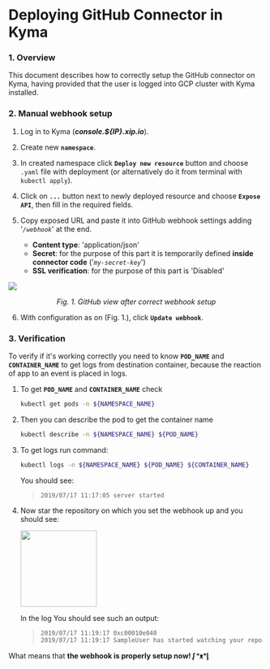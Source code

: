 Deploying GitHub Connector in Kyma 
=====
### 1. Overview
This document describes how to correctly setup the GitHub connector on Kyma, having provided that the user is logged into GCP cluster with Kyma installed.

### 2. Manual webhook setup
1. Log in to Kyma (***console.${IP}.xip.io***).
2. Create new **`namespace`**.
3. In created namespace click **`Deploy new resource`** button and choose `.yaml` file with deployment (or alternatively do it from terminal with `kubectl apply`).
4. Click on **`...`** button next to newly deployed resource and choose **`Expose API`**, then fill in the required fields.
5. Copy exposed URL and paste it into GitHub webhook settings adding '*`/webhook`*' at the end.

	- **Content type**: 'application/json'
	- **Secret**: for the purpose of this part it is temporarily defined **inside connector code** ('*`my-secret-key`*')
	- **SSL verification**: for the purpose of this part is 'Disabled'

![](https://i.imgur.com/wZB67Gj.png)
<div style="text-align: center"><i> Fig. 1. GitHub view after correct webhook setup </i></div></>

6. With configuration as on (Fig. 1.), click **`Update webhook`**.

### 3. Verification
To verify if it's working correctly you need to know **`POD_NAME`** and **`CONTAINER_NAME`** to get logs from destination container, because the reaction of app to an event is placed in logs.

1. To get **`POD_NAME`** and **`CONTAINER_NAME`** check
	```sh 
	kubectl get pods -n ${NAMESPACE_NAME}
	```

2. Then you can describe the pod to get the container name 
	```sh
	kubectl describe -n ${NAMESPACE_NAME} ${POD_NAME}
	```

3. To get logs run command:
	```sh
	kubectl logs -n ${NAMESPACE_NAME} ${POD_NAME} ${CONTAINER_NAME}
	```

	You should see:
	> ```
	> 2019/07/17 11:17:05 server started
	> ```

4. Now star the repository on which you set the webhook up and you should see:

	<img src="https://imgur.com/ay7T5Qc.png" width="150"/>

	In the log You should see such an output:
	> ```
	> 2019/07/17 11:19:17 0xc00010e040
	> 2019/07/17 11:19:17 SampleUser has started watching your repo
	> ```

What means that **the webhook is properly setup now! ᶘ ᵒᴥᵒᶅ**
